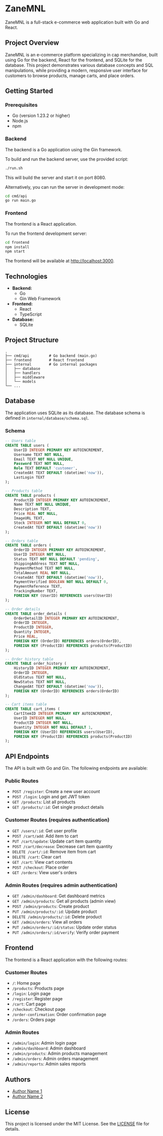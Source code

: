 # ZaneMNL

ZaneMNL is a full-stack e-commerce web application built with Go and React.

## Project Overview

ZaneMNL is an e-commerce platform specializing in cap merchandise, built using Go for the backend, React for the frontend, and SQLite for the database. This project demonstrates various database concepts and SQL manipulations, while providing a modern, responsive user interface for customers to browse products, manage carts, and place orders.

## Getting Started

### Prerequisites

- Go (version 1.23.2 or higher)
- Node.js
- npm

### Backend

The backend is a Go application using the Gin framework.

To build and run the backend server, use the provided script:

```bash
./run.sh
```

This will build the server and start it on port 8080.

Alternatively, you can run the server in development mode:

```bash
cd cmd/api
go run main.go
```

### Frontend

The frontend is a React application.

To run the frontend development server:

```bash
cd frontend
npm install
npm start
```

The frontend will be available at [http://localhost:3000](http://localhost:3000).

## Technologies

- **Backend:**
  - Go
  - Gin Web Framework
- **Frontend:**
  - React
  - TypeScript
- **Database:**
  - SQLite

## Project Structure

```
.
├── cmd/api         # Go backend (main.go)
├── frontend        # React frontend
├── internal        # Go internal packages
│   ├── database
│   ├── handlers
│   ├── middleware
│   └── models
└── ...
```

## Database

The application uses SQLite as its database. The database schema is defined in `internal/database/schema.sql`.

### Schema

```sql
-- Users table
CREATE TABLE users (
    UserID INTEGER PRIMARY KEY AUTOINCREMENT,
    Username TEXT NOT NULL,
    Email TEXT NOT NULL UNIQUE,
    Password TEXT NOT NULL,
    Role TEXT DEFAULT 'customer',
    CreatedAt TEXT DEFAULT (datetime('now')),
    LastLogin TEXT
);

-- Products table
CREATE TABLE products (
    ProductID INTEGER PRIMARY KEY AUTOINCREMENT,
    Name TEXT NOT NULL UNIQUE,
    Description TEXT,
    Price REAL NOT NULL,
    ImageURL TEXT,
    Stock INTEGER NOT NULL DEFAULT 0,
    CreatedAt TEXT DEFAULT (datetime('now'))
);

-- Orders table
CREATE TABLE orders (
    OrderID INTEGER PRIMARY KEY AUTOINCREMENT,
    UserID INTEGER NOT NULL,
    Status TEXT NOT NULL DEFAULT 'pending',
    ShippingAddress TEXT NOT NULL,
    PaymentMethod TEXT NOT NULL,
    TotalAmount REAL NOT NULL,
    CreatedAt TEXT DEFAULT (datetime('now')),
    PaymentVerified BOOLEAN NOT NULL DEFAULT 0,
    PaymentReference TEXT,
    TrackingNumber TEXT,
    FOREIGN KEY (UserID) REFERENCES users(UserID)
);

-- Order details
CREATE TABLE order_details (
    OrderDetailID INTEGER PRIMARY KEY AUTOINCREMENT,
    OrderID INTEGER,
    ProductID INTEGER,
    Quantity INTEGER,
    Price REAL,
    FOREIGN KEY (OrderID) REFERENCES orders(OrderID),
    FOREIGN KEY (ProductID) REFERENCES products(ProductID)
);

-- Order history table
CREATE TABLE order_history (
    HistoryID INTEGER PRIMARY KEY AUTOINCREMENT,
    OrderID INTEGER,
    OldStatus TEXT NOT NULL,
    NewStatus TEXT NOT NULL,
    ChangedAt TEXT DEFAULT (datetime('now')),
    FOREIGN KEY (OrderID) REFERENCES orders(OrderID)
);

-- Cart items table
CREATE TABLE cart_items (
    CartItemID INTEGER PRIMARY KEY AUTOINCREMENT,
    UserID INTEGER NOT NULL,
    ProductID INTEGER NOT NULL,
    Quantity INTEGER NOT NULL DEFAULT 1,
    FOREIGN KEY (UserID) REFERENCES users(UserID),
    FOREIGN KEY (ProductID) REFERENCES products(ProductID)
);
```

## API Endpoints

The API is built with Go and Gin. The following endpoints are available:

### Public Routes

- `POST /register`: Create a new user account
- `POST /login`: Login and get JWT token
- `GET /products`: List all products
- `GET /products/:id`: Get single product details

### Customer Routes (requires authentication)

- `GET /users/:id`: Get user profile
- `POST /cart/add`: Add item to cart
- `PUT /cart/update`: Update cart item quantity
- `POST /cart/decrease`: Decrease cart item quantity
- `DELETE /cart/:id`: Remove item from cart
- `DELETE /cart`: Clear cart
- `GET /cart`: View cart contents
- `POST /checkout`: Place order
- `GET /orders`: View user's orders

### Admin Routes (requires admin authentication)

- `GET /admin/dashboard`: Get dashboard metrics
- `GET /admin/products`: Get all products (admin view)
- `POST /admin/products`: Create product
- `PUT /admin/products/:id`: Update product
- `DELETE /admin/products/:id`: Delete product
- `GET /admin/orders`: View all orders
- `PUT /admin/orders/:id/status`: Update order status
- `PUT /admin/orders/:id/verify`: Verify order payment

## Frontend

The frontend is a React application with the following routes:

### Customer Routes

- `/`: Home page
- `/products`: Products page
- `/login`: Login page
- `/register`: Register page
- `/cart`: Cart page
- `/checkout`: Checkout page
- `/order-confirmation`: Order confirmation page
- `/orders`: Orders page

### Admin Routes

- `/admin/login`: Admin login page
- `/admin/dashboard`: Admin dashboard
- `/admin/products`: Admin products management
- `/admin/orders`: Admin orders management
- `/admin/reports`: Admin sales reports

## Authors

- [Author Name 1](https://github.com/author1)
- [Author Name 2](https://github.com/author2)

## License

This project is licensed under the MIT License. See the [LICENSE](LICENSE) file for details.
